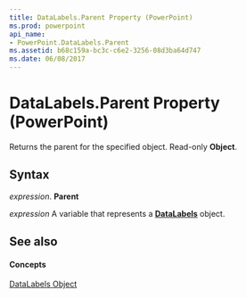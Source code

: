 ```yaml
---
title: DataLabels.Parent Property (PowerPoint)
ms.prod: powerpoint
api_name:
- PowerPoint.DataLabels.Parent
ms.assetid: b68c159a-bc3c-c6e2-3256-08d3ba64d747
ms.date: 06/08/2017
---
```



# DataLabels.Parent Property (PowerPoint)

Returns the parent for the specified object. Read-only  **Object**.


## Syntax

 _expression_. **Parent**

 _expression_ A variable that represents a **[DataLabels](datalabels-object-powerpoint.md)** object.


## See also


#### Concepts


[DataLabels Object](datalabels-object-powerpoint.md)

